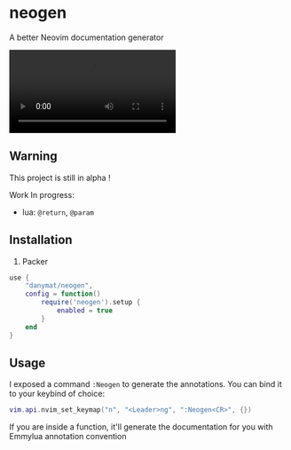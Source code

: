 # neogen
A better Neovim documentation generator

![](./.images/recording_1.mov)

## Warning

This project is still in alpha !

Work In progress:
- lua: `@return`, `@param`

## Installation

1. Packer

```lua
use { 
    "danymat/neogen", 
    config = function()
        require('neogen').setup {
            enabled = true
        }
    end
}
```

## Usage

I exposed a command `:Neogen` to generate the annotations.
You can bind it to your keybind of choice:

```lua
vim.api.nvim_set_keymap("n", "<Leader>ng", ":Neogen<CR>", {})
```

If you are inside a function, it'll generate the documentation for you with Emmylua annotation convention

